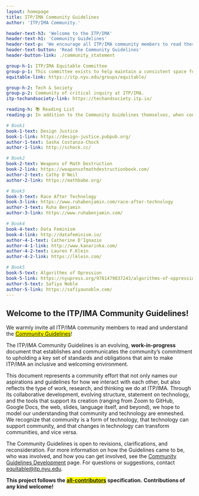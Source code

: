```yaml
---
layout: homepage
title: ITP/IMA Community Guidelines
author: 'ITP/IMA Community.'

header-text-h3: 'Welcome to the ITP/IMA'
header-text-h1: 'Community Guidelines'
header-text-p: 'We encourage all ITP/IMA community members to read these guidelines.'
header-text-button: 'Read the Community Guidelines'
header-button-link: ./community_statement

group-h-1: ITP/IMA Equitable Committee
group-p-1: This committee exists to help maintain a consistent space for ITP to reflect on its mission and values, through the lens of equity.
equitable-link: https://itp.nyu.edu/groups/equitable/

group-h-2: Tech & Society
group-p-2: Community of critical inquiry at ITP/IMA.
itp-techandsociety-link: https://techandsociety.itp.io/

reading-h: 📚 Reading List
reading-p: In addition to the Community Guidelines themselves, when considering the development of creative computing applications, we recommend a further Reading List which highlights key texts on ethics and technology.

# Book1
book-1-text: Design Justice
book-1-link: https://design-justice.pubpub.org/
author-1-text: Sasha Costanza-Chock
author-1-link: http://schock.cc/

# Book2
book-2-text: Weapons of Math Destruction
book-2-link: https://weaponsofmathdestructionbook.com/
author-2-text: Cathy O'Neil
author-2-link: https://mathbabe.org/

# Book3
book-3-text: Race After Technology
book-3-link: https://www.ruhabenjamin.com/race-after-technology
author-3-text: Ruha Benjamin
author-3-link: https://www.ruhabenjamin.com/

# Book4
book-4-text: Data Feminism
book-4-link: http://datafeminism.io/
author-4-1-text: Catherine D’Ignazio
author-4-1-link: http://www.kanarinka.com/
author-4-2-text: Lauren F.Klein
author-4-2-link: https://lklein.com/

# Book5
book-5-text: Algorithms of Opression
book-5-link: https://nyupress.org/9781479837243/algorithms-of-oppression/
author-5-text: Safiya Noble
author-5-link: https://safiyaunoble.com/
---
```


## Welcome to the ITP/IMA Community Guidelines!

We warmly invite all ITP/IMA community members to read and understand the <mark><a href="community_statement">Community Guidelines</a></mark>!

The ITP/IMA Community Guidelines is an evolving, **work-in-progress** document that establishes and communicates the community’s commitment to upholding a key set of standards and obligations that aim to make ITP/IMA an inclusive and welcoming environment.

This document represents a community effort that not only names our aspirations and guidelines for how we interact with each other, but also reflects the type of work, research, and thinking we do at ITP/IMA. Through its collaborative development, evolving structure, statement on technology, and the tools that support its creation (ranging from Zoom to GitHub, Google Docs, the web, slides, language itself, and beyond), we hope to model our understanding that community and technology are enmeshed. We recognize that community is a form of technology, that technology can support community, and that changes in technology can transform communities, and vice versa.

The Community Guidelines is open to revisions, clarifications, and reconsideration. For more information on how the Guidelines came to be, who was involved, and how you can get involved, see the <a href="development">Community Guidelines Development</a></mark> page. For questions or suggestions, contact <a href="mailto:equitable@itp.nyu.edu">equitable@itp.nyu.edu</a>.

<!-- Glossary has not been maintained, instead of deleting it, removing it with this comment to consider adding back in the future -->
<!--  Many terms, concepts, and words in this Community Guidelines may be new or unfamiliar. Please refer to the <mark><a href="glossary">Glossary</a></mark> for clarification of meaning.  Certain words may be highlighted in the Community Guidelines with definitions in order to assist with comprehensibility. -->

**This project follows the <mark><a href="https://github.com/ITPNYU/ITP-IMA-Community-Guidelines" target="_blank">all-contributors</a></mark> specification.**
**Contributions of any kind welcome!**
